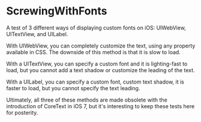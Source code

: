 ScrewingWithFonts
=================

A test of 3 different ways of displaying custom fonts on iOS: UIWebView, UITextView, and UILabel.

With UIWebView, you can completely customize the text, using any property available in CSS. The downside of this method is that it is slow to load.

With a UITextView, you can specify a custom font and it is lighting-fast to load, but you cannot add a text shadow or customize the leading of the text.

With a UILabel, you can specify a custom font, custom text shadow, it is faster to load, but you cannot specify the text leading.

Ultimately, all three of these methods are made obsolete with the introduction of CoreText in iOS 7, but it's interesting to keep these tests here for posterity.
